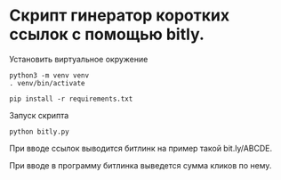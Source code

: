 #  Скрипт гинератор коротких ссылок с помощью bitly.

Установить виртуальное окружение

    python3 -m venv venv
    . venv/bin/activate
     
    pip install -r requirements.txt

Запуск скрипта 

    python bitly.py

При вводе ссылок выводится битлинк на пример такой bit.ly/ABCDE.

При вводе в программу битлинка выведется сумма кликов по нему.
